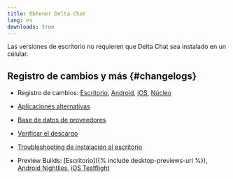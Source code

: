 ```yaml
---
title: Obtener Delta Chat
lang: es
downloads: true
---
```


Las versiones de escritorio no requieren que Delta Chat sea instalado en un celular.


## Registro de cambios y más {#changelogs}

- Registro de cambios: [Escritorio](https://github.com/deltachat/deltachat-desktop/blob/master/CHANGELOG.md),
  [Android](https://deltachat.github.io/deltachat-android/CHANGELOG#delta-chat-android-changelog),
  [iOS](https://deltachat.github.io/deltachat-ios/CHANGELOG#delta-chat-ios-changelog),
  [Núcleo](https://github.com/deltachat/deltachat-core-rust/blob/master/CHANGELOG.md)

- [Aplicaciones alternativas](https://support.delta.chat/t/list-of-all-know-client-projects/3059)

- [Base de datos de proveedores](https://providers.delta.chat/)

- [Verificar el descargo](verify-downloads)

- [Troubleshooting de instalación al escritorio](https://github.com/deltachat/deltachat-desktop/blob/master/docs/TROUBLESHOOTING.md)

- Preview Builds: [Escritorio]({% include desktop-previews-url %}),
  [Android Nightlies](https://download.delta.chat/android/nightly/),
  [iOS Testflight](https://testflight.apple.com/join/uEMc1NxS)
